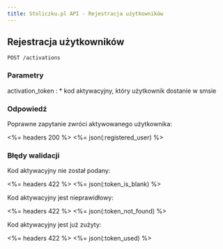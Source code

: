 ```yaml
---
title: Stoliczku.pl API - Rejestracja użytkowników
---
```


## Rejestracja użytkowników

    POST /activations

### Parametry
activation_token
: * kod aktywacyjny, który użytkownik dostanie w smsie

### Odpowiedź
Poprawne zapytanie zwróci aktywowanego użytkownika:

<%= headers 200 %> <%= json(:registered_user) %>

### Błędy walidacji
Kod aktywacyjny nie został podany:

<%= headers 422 %> <%= json(:token_is_blank) %>

Kod aktywacyjny jest nieprawidłowy:

<%= headers 422 %> <%= json(:token_not_found) %>

Kod aktywacyjny jest już zużyty:

<%= headers 422 %> <%= json(:token_used) %>
